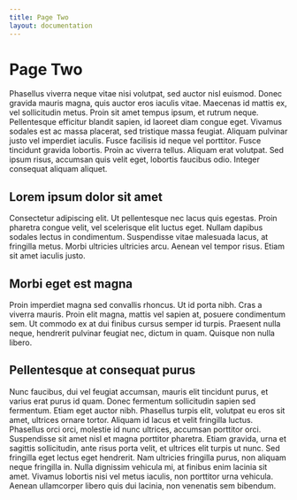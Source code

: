 ```yaml
---
title: Page Two
layout: documentation
---
```


# Page Two
Phasellus viverra neque vitae nisi volutpat, sed auctor nisl euismod. Donec
gravida mauris magna, quis auctor eros iaculis vitae. Maecenas id mattis ex,
vel sollicitudin metus. Proin sit amet tempus ipsum, et rutrum neque.
Pellentesque efficitur blandit sapien, id laoreet diam congue eget. Vivamus
sodales est ac massa placerat, sed tristique massa feugiat. Aliquam pulvinar
justo vel imperdiet iaculis. Fusce facilisis id neque vel porttitor. Fusce
tincidunt gravida lobortis. Proin ac viverra tellus. Aliquam erat volutpat. Sed
ipsum risus, accumsan quis velit eget, lobortis faucibus odio. Integer
consequat aliquam aliquet.

## Lorem ipsum dolor sit amet
Consectetur adipiscing elit. Ut pellentesque nec lacus quis egestas. Proin
pharetra congue velit, vel scelerisque elit luctus eget. Nullam dapibus sodales
lectus in condimentum. Suspendisse vitae malesuada lacus, at fringilla metus.
Morbi ultricies ultricies arcu. Aenean vel tempor risus. Etiam sit amet iaculis
justo.

## Morbi eget est magna
Proin imperdiet magna sed convallis rhoncus. Ut id porta nibh. Cras a viverra
mauris. Proin elit magna, mattis vel sapien at, posuere condimentum sem. Ut
commodo ex at dui finibus cursus semper id turpis. Praesent nulla neque,
hendrerit pulvinar feugiat nec, dictum in quam. Quisque non nulla libero.

## Pellentesque at consequat purus
Nunc faucibus, dui vel feugiat accumsan, mauris elit tincidunt purus, et varius
erat purus id quam. Donec fermentum sollicitudin sapien sed fermentum. Etiam
eget auctor nibh. Phasellus turpis elit, volutpat eu eros sit amet, ultrices
ornare tortor. Aliquam id lacus et velit fringilla luctus. Phasellus orci orci,
molestie id nunc ultrices, accumsan porttitor orci. Suspendisse sit amet nisl
et magna porttitor pharetra. Etiam gravida, urna et sagittis sollicitudin, ante
risus porta velit, et ultrices elit turpis ut nunc. Sed fringilla eget lectus
eget hendrerit. Nam ultricies fringilla purus, non aliquam neque fringilla in.
Nulla dignissim vehicula mi, at finibus enim lacinia sit amet. Vivamus lobortis
nisi vel metus iaculis, non porttitor urna vehicula. Aenean ullamcorper libero
quis dui lacinia, non venenatis sem bibendum.

